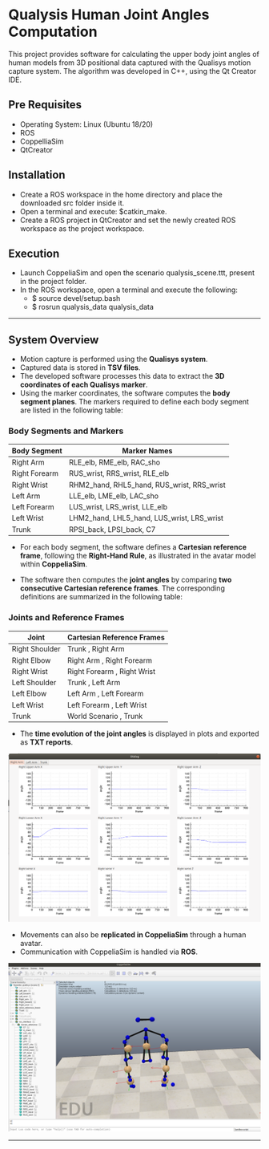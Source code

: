 # Qualysis Human Joint Angles Computation

This project provides software for calculating the upper body joint angles of human models from 3D positional data captured with the Qualisys motion capture system.
The algorithm was developed in C++, using the Qt Creator IDE.

## Pre Requisites 
- Operating System: Linux (Ubuntu 18/20)
- ROS
- CoppelliaSim
- QtCreator

## Installation

- Create a ROS workspace in the home directory and place the downloaded src folder inside it.
- Open a terminal and execute: $catkin_make.
- Create a ROS project in QtCreator and set the newly created ROS workspace as the project workspace.

## Execution

- Launch CoppeliaSim and open the scenario qualysis_scene.ttt, present in the project folder.
- In the ROS workspace, open a terminal and execute the following:
    - $ source devel/setup.bash
    - $ rosrun qualysis_data qualysis_data 

---

## System Overview

* Motion capture is performed using the **Qualisys system**. 
* Captured data is stored in **TSV files**. 
* The developed software processes this data to extract the **3D coordinates of each Qualisys marker**. 
* Using the marker coordinates, the software computes the **body segment planes**. 
  The markers required to define each body segment are listed in the following table: 

### Body Segments and Markers
| Body Segment       | Marker Names |
| ------------------ | -------------------------------- |
| Right Arm          | RLE_elb, RME_elb, RAC_sho |
| Right Forearm      | RUS_wrist, RRS_wrist, RLE_elb | 
| Right Wrist        | RHM2_hand, RHL5_hand, RUS_wrist, RRS_wrist |
| Left Arm           | LLE_elb, LME_elb, LAC_sho |
| Left Forearm       | LUS_wrist, LRS_wrist, LLE_elb |
| Left Wrist         | LHM2_hand, LHL5_hand, LUS_wrist, LRS_wrist |
| Trunk              | RPSI_back, LPSI_back, C7 |

* For each body segment, the software defines a **Cartesian reference frame**, following the **Right-Hand Rule**, as illustrated in the avatar model within **CoppeliaSim**. 

* The software then computes the **joint angles** by comparing **two consecutive Cartesian reference frames**. 
  The corresponding definitions are summarized in the following table: 

### Joints and Reference Frames
| Joint              | Cartesian Reference Frames |
| ------------------ | --------------------------- |
| Right Shoulder     | Trunk , Right Arm |
| Right Elbow        | Right Arm , Right Forearm | 
| Right Wrist        | Right Forearm , Right Wrist |
| Left Shoulder      | Trunk , Left Arm |
| Left Elbow         | Left Arm , Left Forearm |
| Left Wrist         | Left Forearm , Left Wrist |
| Trunk              | World Scenario , Trunk |

* The **time evolution of the joint angles** is displayed in plots and exported as **TXT reports**. 

<p align="center">
  <img src="media/plots.png" alt="Joint Angles Plots" width="600"/>
</p>

* Movements can also be **replicated in CoppeliaSim** through a human avatar. 
* Communication with CoppeliaSim is handled via **ROS**. 

<p align="center">
  <img src="media/avatar.png" alt="Human Avatar" width="600"/>
</p>

---

